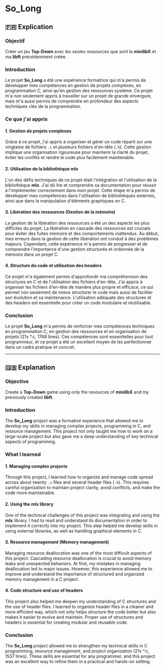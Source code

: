 # So_Long

## 🇫🇷 Explication

### Objectif
Créer un jeu **Top-Down** avec les seules ressources que sont la **minilibX** et ma **libft** précédemment créée.

### Introduction
Le projet **So_Long** a été une expérience formatrice qui m'a permis de développer mes compétences en gestion de projets complexes, en programmation C, ainsi qu'en gestion des ressources système. Ce projet m'a non seulement appris à travailler sur un projet de grande envergure, mais m'a aussi permis de comprendre en profondeur des aspects techniques clés de la programmation.

### Ce que j'ai appris

#### 1. Gestion de projets complexes
Grâce à ce projet, j'ai appris à organiser et gérer un code réparti sur une vingtaine de fichiers `.c` et plusieurs fichiers d'en-tête (`.h`). Cette gestion implique une organisation rigoureuse pour maintenir la clarté du projet, éviter les conflits et rendre le code plus facilement maintenable.

#### 2. Utilisation de la bibliothèque mlx
L'un des défis techniques de ce projet était l'intégration et l'utilisation de la bibliothèque **mlx**. J'ai dû lire et comprendre sa documentation pour réussir à l'implémenter correctement dans mon projet. Cette étape m'a permis de développer mes compétences dans l'utilisation de bibliothèques externes, ainsi que dans la manipulation d'éléments graphiques en C.

#### 3. Libération des ressources (Gestion de la mémoire)
La gestion de la libération des ressources a été un des aspects les plus difficiles du projet. La libération en cascade des ressources est cruciale pour éviter des fuites mémoire et des comportements inattendus. Au début, mes erreurs dans la gestion de cette libération ont conduit à des problèmes majeurs. Cependant, cette expérience m'a permis de progresser et de comprendre l'importance d'une gestion structurée et ordonnée de la mémoire dans un projet C.

#### 4. Structure du code et utilisation des headers
Ce projet m'a également permis d'approfondir ma compréhension des structures en C et de l'utilisation des fichiers d'en-tête. J'ai appris à organiser les fichiers d'en-tête de manière plus propre et efficace, ce qui permet non seulement de mieux structurer le code mais aussi de faciliter son évolution et sa maintenance. L'utilisation adéquate des structures et des headers est essentielle pour créer un code modulaire et réutilisable.

### Conclusion
Le projet **So_Long** m'a permis de renforcer mes compétences techniques en programmation C, en gestion des ressources et en organisation de projets (21x *.c, 1768 lines). Ces compétences sont essentielles pour tout programmeur, et ce projet a été un excellent moyen de les perfectionner dans un cadre pratique et concret.

---

## 🇬🇧 Explanation

### Objective
Create a **Top-Down** game using only the resources of **minilibX** and my previously created **libft**.

### Introduction
The **So_Long** project was a formative experience that allowed me to develop my skills in managing complex projects, programming in C, and resource management. This project not only taught me how to work on a large-scale project but also gave me a deep understanding of key technical aspects of programming.

### What I learned

#### 1. Managing complex projects
Through this project, I learned how to organize and manage code spread across about twenty `.c` files and several header files (`.h`). This requires careful organization to maintain project clarity, avoid conflicts, and make the code more maintainable.

#### 2. Using the mlx library
One of the technical challenges of this project was integrating and using the **mlx** library. I had to read and understand its documentation in order to implement it correctly into my project. This step helped me develop skills in using external libraries, as well as handling graphical elements in C.

#### 3. Resource management (Memory management)
Managing resource deallocation was one of the most difficult aspects of this project. Cascading resource deallocation is crucial to avoid memory leaks and unexpected behaviors. At first, my mistakes in managing deallocation led to major issues. However, this experience allowed me to improve and understand the importance of structured and organized memory management in a C project.

#### 4. Code structure and use of headers
This project also helped me deepen my understanding of C structures and the use of header files. I learned to organize header files in a cleaner and more efficient way, which not only helps structure the code better but also makes it easier to evolve and maintain. Proper use of structures and headers is essential for creating modular and reusable code.

### Conclusion
The **So_Long** project allowed me to strengthen my technical skills in C programming, resource management, and project organization (21x *.c, 1537 lines). These skills are essential for any programmer, and this project was an excellent way to refine them in a practical and hands-on setting.
